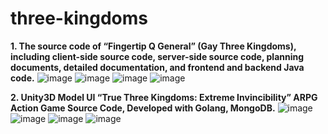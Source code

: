 # three-kingdoms
**1. The source code of “Fingertip Q General” (Gay Three Kingdoms), including client-side source code, server-side source code, planning documents, detailed documentation, and frontend and backend Java code.**
![image](https://github.com/user-attachments/assets/e25f5a4e-3ca1-4694-850e-02f703710299)
![image](https://github.com/user-attachments/assets/6fb6d288-0e54-4284-a8a1-84817a8c39e4)
![image](https://github.com/user-attachments/assets/6c52b087-87ed-4b87-ab00-7ec254776a00)
![image](https://github.com/user-attachments/assets/5f6746db-f11e-4116-9e15-c32ef487df2f)

**2. Unity3D Model UI “True Three Kingdoms: Extreme Invincibility” ARPG Action Game Source Code, Developed with Golang, MongoDB.**
![image](https://github.com/user-attachments/assets/8187bfad-e111-4d6e-8dcd-747ffdaf8f60)
![image](https://github.com/user-attachments/assets/9c8b9c11-eb13-4c73-a42e-a713da690db4)
![image](https://github.com/user-attachments/assets/4e54a6b5-e874-4b0f-bb85-cc929eff8b42)
![image](https://github.com/user-attachments/assets/3cc178ea-c1fd-4b72-a8b6-1d83b9bc0ee2)
